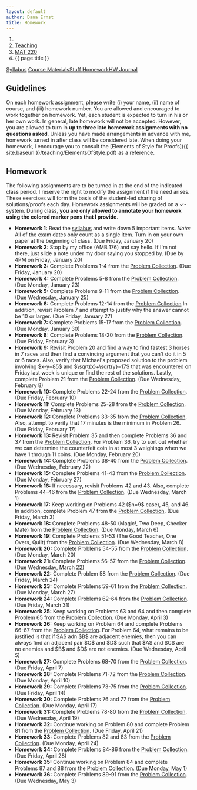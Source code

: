 ```yaml
---
layout: default
author: Dana Ernst
title: Homework
---
```


<ol class="breadcrumb">
  <li><a href="/"><i class="fa fa-home"></i></a></li>
  <li><a href="/teaching/">Teaching</a></li>
  <li><a href="/teaching/mat220s17">MAT 220</a></li>
  <li class="active">{{ page.title }}</li>
</ol>

<div class="row">
<div class="col-xs-12">
<div class="btn-group btn-group-justified">
<a class="btn btn-default btn-success" href="{{site.baseurl}}/teaching/mat220s17/syllabus/">Syllabus</a>
<a class="btn btn-default btn-primary" href="{{site.baseurl}}/teaching/mat220s17/materials/">
<span class="hidden-xs">Course Materials</span><span class="visible-xs">Stuff</span>
</a>
<a class="btn btn-default btn-warning" href="{{site.baseurl}}/teaching/mat220s17/homework/">
<span class="hidden-xs">Homework</span><span class="visible-xs">HW</span>
</a>
<a class="btn btn-default btn-info" href="{{site.baseurl}}/teaching/mat220s17/journal/">Journal</a>
</div>
</div>
</div>

## Guidelines ##
On each homework assignment, please write (i) your name, (ii) name of course, and (iii) homework number. You are allowed and encouraged to work together on homework. Yet, each student is expected to turn in his or her own work. In general, late homework will not be accepted. However, you are allowed to turn in **up to three late homework assignments with no questions asked**. Unless you have made arrangements in advance with me, homework turned in after class will be considered late. When doing your homework, I encourage you to consult the [Elements of Style for Proofs]({{ site.baseurl }}/teaching/ElementsOfStyle.pdf) as a reference.

## Homework ##
The following assignments are to be turned in at the end of the indicated class period.  I reserve the right to modify the assignment if the need arises.  These exercises will form the basis of the student-led sharing of solutions/proofs each day.  Homework assignments will be graded on a $\checkmark$-system.  During class, **you are only allowed to annotate your homework using the colored marker pens that I provide**.

<ul class="fa-ul">
  <li><i class="fa-li fa fa-pencil-square-o"></i><b>Homework 1:</b> Read the <a href="{{site.baseurl}}/teaching/mat220s17/syllabus/">syllabus</a> and write down 5 important items.  <i>Note:</i>  All of the exam dates only count as a single item.  Turn in on your own paper at the beginning of class. (Due Friday, January 20)</li>
  <li><i class="fa-li fa fa-pencil-square-o"></i><b>Homework 2:</b> Stop by my office (AMB 176) and say hello. If I'm not there, just slide a note under my door saying you stopped by. (Due by 4PM on Friday, January 20)</li>
  <li><i class="fa-li fa fa-pencil-square-o"></i><b>Homework 3:</b> Complete Problems 1-4 from the <a href="https://dcernst.github.io/teaching/mat220s17/220ProblemCollection.pdf">Problem Collection</a>. (Due Friday, January 20)</li>
  <li><i class="fa-li fa fa-pencil-square-o"></i><b>Homework 4:</b> Complete Problems 5-8 from the <a href="https://dcernst.github.io/teaching/mat220s17/220ProblemCollection.pdf">Problem Collection</a>. (Due Monday, January 23)</li>
  <li><i class="fa-li fa fa-pencil-square-o"></i><b>Homework 5:</b> Complete Problems 9-11 from the <a href="https://dcernst.github.io/teaching/mat220s17/220ProblemCollection.pdf">Problem Collection</a>. (Due Wednesday, January 25)</li>
  <li><i class="fa-li fa fa-pencil-square-o"></i><b>Homework 6:</b> Complete Problems 12-14 from the <a href="https://dcernst.github.io/teaching/mat220s17/220ProblemCollection.pdf">Problem Collection</a> In addition, revisit Problem 7 and attempt to justify why the answer cannot be 10 or larger. (Due Friday, January 27)</li>
  <li><i class="fa-li fa fa-pencil-square-o"></i><b>Homework 7:</b> Complete Problems 15-17 from the <a href="https://dcernst.github.io/teaching/mat220s17/220ProblemCollection.pdf">Problem Collection</a>. (Due Monday, January 30)</li>
  <li><i class="fa-li fa fa-pencil-square-o"></i><b>Homework 8:</b> Complete Problems 18-20 from the <a href="https://dcernst.github.io/teaching/mat220s17/220ProblemCollection.pdf">Problem Collection</a>. (Due Friday, February 3)</li>
  <li><i class="fa-li fa fa-pencil-square-o"></i><b>Homework 9:</b> Revisit Problem 20 and find a way to find fastest 3 horses in 7 races and then find a convincing argument that you can't do it in 5 or 6 races.  Also, verify that Michael's proposed solution to the problem involving $x-y=85$ and $\sqrt{x}+\sqrt{y}=17$ that was encountered on Friday last week is unique or find the rest of the solutions.  Lastly, complete Problem 21 from the <a href="https://dcernst.github.io/teaching/mat220s17/220ProblemCollection.pdf">Problem Collection</a>. (Due Wednesday, February 8)</li>
  <li><i class="fa-li fa fa-pencil-square-o"></i><b>Homework 10:</b> Complete Problems 22-24 from the <a href="https://dcernst.github.io/teaching/mat220s17/220ProblemCollection.pdf">Problem Collection</a>. (Due Friday, February 10)</li>
  <li><i class="fa-li fa fa-pencil-square-o"></i><b>Homework 11:</b> Complete Problems 25-28 from the <a href="https://dcernst.github.io/teaching/mat220s17/220ProblemCollection.pdf">Problem Collection</a>. (Due Monday, February 13)</li>
  <li><i class="fa-li fa fa-pencil-square-o"></i><b>Homework 12:</b> Complete Problems 33-35 from the <a href="https://dcernst.github.io/teaching/mat220s17/220ProblemCollection.pdf">Problem Collection</a>. Also, attempt to verify that 17 minutes is the minimum in Problem 26. (Due Friday, February 17)</li>
  <li><i class="fa-li fa fa-pencil-square-o"></i><b>Homework 13:</b> Revisit Problem 35 and then complete Problems 36 and 37 from the <a href="https://dcernst.github.io/teaching/mat220s17/220ProblemCollection.pdf">Problem Collection</a>. For Problem 36, try to sort out whether we can determine the counterfeit coin in at most 3 weighings when we have 1 through 11 coins. (Due Monday, February 20)</li>
  <li><i class="fa-li fa fa-pencil-square-o"></i><b>Homework 14:</b> Complete Problems 38-40 from the <a href="https://dcernst.github.io/teaching/mat220s17/220ProblemCollection.pdf">Problem Collection</a>. (Due Wednesday, February 22)</li>
  <li><i class="fa-li fa fa-pencil-square-o"></i><b>Homework 15:</b> Complete Problems 41-43 from the <a href="https://dcernst.github.io/teaching/mat220s17/220ProblemCollection.pdf">Problem Collection</a>. (Due Monday, February 27)</li>
  <li><i class="fa-li fa fa-pencil-square-o"></i><b>Homework 16:</b> If necessary, revisit Problems 42 and 43. Also, complete Problems 44-46 from the <a href="https://dcernst.github.io/teaching/mat220s17/220ProblemCollection.pdf">Problem Collection</a>. (Due Wednesday, March 1)</li>
  <li><i class="fa-li fa fa-pencil-square-o"></i><b>Homework 17:</b> Keep working on Problems 42 ($n=9$ case), 45, and 46. In addition, complete Problem 47 from the <a href="https://dcernst.github.io/teaching/mat220s17/220ProblemCollection.pdf">Problem Collection</a>. (Due Friday, March 3)</li>
  <li><i class="fa-li fa fa-pencil-square-o"></i><b>Homework 18:</b> Complete Problems 48-50 (Magic!, Two Deep, Checker Mate) from the <a href="https://dcernst.github.io/teaching/mat220s17/220ProblemCollection.pdf">Problem Collection</a>. (Due Monday, March 6)</li>
  <li><i class="fa-li fa fa-pencil-square-o"></i><b>Homework 19:</b> Complete Problems 51-53 (The Good Teacher, One Overs, Quilt) from the <a href="https://dcernst.github.io/teaching/mat220s17/220ProblemCollection.pdf">Problem Collection</a>. (Due Wednesday, March 8)</li>
  <li><i class="fa-li fa fa-pencil-square-o"></i><b>Homework 20:</b> Complete Problems 54-55 from the <a href="https://dcernst.github.io/teaching/mat220s17/220ProblemCollection.pdf">Problem Collection</a>. (Due Monday, March 20)</li>
  <li><i class="fa-li fa fa-pencil-square-o"></i><b>Homework 21:</b> Complete Problems 56-57 from the <a href="https://dcernst.github.io/teaching/mat220s17/220ProblemCollection.pdf">Problem Collection</a>. (Due Wednesday, March 22)</li>
  <li><i class="fa-li fa fa-pencil-square-o"></i><b>Homework 22:</b> Complete Problem 58 from the <a href="https://dcernst.github.io/teaching/mat220s17/220ProblemCollection.pdf">Problem Collection</a>. (Due Friday, March 24)</li>
  <li><i class="fa-li fa fa-pencil-square-o"></i><b>Homework 23:</b> Complete Problems 59-61 from the <a href="https://dcernst.github.io/teaching/mat220s17/220ProblemCollection.pdf">Problem Collection</a>. (Due Monday, March 27)</li>
  <li><i class="fa-li fa fa-pencil-square-o"></i><b>Homework 24:</b> Complete Problems 62-64 from the <a href="https://dcernst.github.io/teaching/mat220s17/220ProblemCollection.pdf">Problem Collection</a>. (Due Friday, March 31)</li>
  <li><i class="fa-li fa fa-pencil-square-o"></i><b>Homework 25:</b> Keep working on Problems 63 and 64 and then complete Problem 65 from the <a href="https://dcernst.github.io/teaching/mat220s17/220ProblemCollection.pdf">Problem Collection</a>. (Due Monday, April 3)</li>
  <li><i class="fa-li fa fa-pencil-square-o"></i><b>Homework 26:</b> Keep working on Problem 64 and complete Problems 66-67 from the <a href="https://dcernst.github.io/teaching/mat220s17/220ProblemCollection.pdf">Problem Collection</a>. For Problem 64, what remains to be justified is that if $A$ adn $B$ are adjacent enemies, then you can always find an adjacent pair $C$ and $D$ such that $A$ and $C$ are no enemies and $B$ and $D$ are not enemies. (Due Wednesday, April 5)</li>
  <li><i class="fa-li fa fa-pencil-square-o"></i><b>Homework 27:</b> Complete Problems 68-70 from the <a href="https://dcernst.github.io/teaching/mat220s17/220ProblemCollection.pdf">Problem Collection</a>. (Due Friday, April 7)</li>
  <li><i class="fa-li fa fa-pencil-square-o"></i><b>Homework 28:</b> Complete Problems 71-72 from the <a href="https://dcernst.github.io/teaching/mat220s17/220ProblemCollection.pdf">Problem Collection</a>. (Due Monday, April 10)</li>
  <li><i class="fa-li fa fa-pencil-square-o"></i><b>Homework 29:</b> Complete Problems 73-75 from the <a href="https://dcernst.github.io/teaching/mat220s17/220ProblemCollection.pdf">Problem Collection</a>. (Due Friday, April 14)</li>
  <li><i class="fa-li fa fa-pencil-square-o"></i><b>Homework 30:</b> Complete Problems 76 and 77 from the <a href="https://dcernst.github.io/teaching/mat220s17/220ProblemCollection.pdf">Problem Collection</a>. (Due Monday, April 17)</li>
  <li><i class="fa-li fa fa-pencil-square-o"></i><b>Homework 31:</b> Complete Problems 78-80 from the <a href="https://dcernst.github.io/teaching/mat220s17/220ProblemCollection.pdf">Problem Collection</a>. (Due Wednesday, April 19)</li>
  <li><i class="fa-li fa fa-pencil-square-o"></i><b>Homework 32:</b> Continue working on Problem 80 and complete Problem 81 from the <a href="https://dcernst.github.io/teaching/mat220s17/220ProblemCollection.pdf">Problem Collection</a>. (Due Friday, April 21)</li>
  <li><i class="fa-li fa fa-pencil-square-o"></i><b>Homework 33:</b> Complete Problems 82 and 83 from the <a href="https://dcernst.github.io/teaching/mat220s17/220ProblemCollection.pdf">Problem Collection</a>. (Due Monday, April 24)</li>
  <li><i class="fa-li fa fa-pencil-square-o"></i><b>Homework 34:</b> Complete Problems 84-86 from the <a href="https://dcernst.github.io/teaching/mat220s17/220ProblemCollection.pdf">Problem Collection</a>. (Due Friday, April 28)</li>
  <li><i class="fa-li fa fa-pencil-square-o"></i><b>Homework 35:</b> Continue working on Problem 84 and complete Problems 87 and 88 from the <a href="https://dcernst.github.io/teaching/mat220s17/220ProblemCollection.pdf">Problem Collection</a>. (Due Monday, May 1)</li>
  <li><i class="fa-li fa fa-pencil-square-o"></i><b>Homework 36:</b> Complete Problems 89-91 from the <a href="https://dcernst.github.io/teaching/mat220s17/220ProblemCollection.pdf">Problem Collection</a>. (Due Wednesday, May 3)</li>
</ul>
